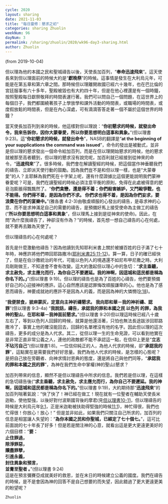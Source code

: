 ```yaml
---
cycle: 2020
layout: sharing
date: 2021-11-03
title: "每日靈修：懇求之初"
categories: sharing Zhuolin
weekNum: 96
dayNum: 3
permalink: /sharing/zhuolin/2020/wk96-day3-sharing.html
author: Zhuolin
---
```

(from 2019-10-04)

但以理為他的本國之民和聖城禱告以後，天使長加百列，“**奉命迅速飛來**”。這天使長來到但以理面前的時候大約是“**獻晚祭**”的時候。這事情是發生在大利烏元年，可能是在第五章和第六章之間。那時候但以理離開故國已經六十幾年，也在巴比倫的宮廷服事有六十多年，聖殿被毀也有大約四十年，但是在他心裡還是有一個時鐘，按照聖殿每日獻祭敬拜的時間表運行著。我們可以問自己一個問題，在這世界上的每個日子，我們都圍繞著孩子上學放學和課外活動的時間表，或職場的時間表，或度假放鬆的時間表，但是在內心深處，可有滴滴答答走著一個不屬於這個世界的時鐘？    

當天使長加百列到來的時候，他這樣對但以理說：“**你初懇求的時候，就發出命令，我來告訴你，因你大蒙眷愛，所以你要思想明白這事和異象。**”(但以理書 9:23)。這“**你初懇求的時候，就發出命令**”，NASB的翻譯是“**at the beginning of your supplications the command was issued**”，命令的發出是被動式，並非是但以理的懇求發出一個命令給加百列，而是在但以理開始懇求的時候，他的懇求就被那至高者聽到，但以理的懇求沒有說完呢，加百利就已經接到從神來的命令，“**迅速飛來**”了。很多時候，我們會在解讀聖經的時候，把這個當作神垂聽我們的禱告、立即派天使行動的鼓勵。因為我們豈不是和但以理一樣，也是“大蒙眷愛”的人？主耶穌為我們死在十字架上呢，還有什麼證據比這個更能說明我們蒙神眷愛呢？可是，我們在讀聖經的時候必須注意平衡的原則，免得在此處被得意的肥皂泡膨脹得飄飄然了。“**你們貪戀，還是得不着；你們殺害嫉妒，又鬥毆爭戰，也不能得。你們得不着，是因為你們不求。 你們求也得不着，是因為你們妄求，要浪費在你們的宴樂中。**”(雅各書 4:2-3)由敬虔順服的心發出的禱告，是尋求神的心意、而不是求神滿足自己的需要的禱告，是預備好馬上接受使命為主做工的禱告(“**所以你要思想明白這事和異象**”，但以理馬上接到是從神來的使命)。因此，在問“為什麼我禱告了，神卻沒有作為？”的時候，首先想一想自己禱告的心在何處，就不要再去難為天使了。    

但以理禱告的心在何處呢？    

首先是什麼激動他禱告？因為他讀到先知耶利米書上關於被擄百姓的日子滿了七十年時，神應許將他們帶回耶路撒冷([耶利米書25:11-12](https://www.biblegateway.com/quicksearch/?quicksearch=耶利米書25:11-12&qs_version=CUVMPT))。算一算，日子的確已經快了，但是在伯沙撒統治的年代，可能以色列人的境遇還不如尼布甲尼撒之時。大利烏剛剛做王，不知道會不會有改變。這大約激起但以理心中的急切：“**求主垂聽，求主赦免，求主應允而行，為你自己不要遲延。我的神啊，因這城和這民都是稱為你名下的。」**”(但以理書 9:19)。但以理的禱告也是為了百姓的心禱告，他們要預備好自己的心迎接神的應許。這心自然應該是認罪悔改順服謙卑的心。他也是為了感恩而禱告，神要成就祂的應許不是因為人的義，而是因為神的大憐憫([9:18](https://www.biblegateway.com/quicksearch/?quicksearch=但以理書9:18&qs_version=CUVMPT))。    

“**我便禁食，披麻蒙灰，定意向主神祈禱懇求。 我向耶和華－我的神祈禱、認罪**”(但以理書 9:3-4a) “**我說話，禱告，承認我的罪和本國之民 以色列 的罪，為我神的聖山，在耶和華－我神面前懇求。**”(但以理書 9:20)但以理這時候已經八十歲左右了，等到以色列人回歸的時候，就算是他還活著，只怕也無法長途跋涉回耶路撒冷了，事實上他的確沒能回去，回歸的名單裡沒有他的名字。因此但以理的這次禱告，更多的成分是為人代求。其二，從但以理一生的生命見證，可以看到他實在是非常正直非常公義之人，連他的政敵都不能不承認這一點，在信仰上更是“**立志不玷污自己**”(但以理書1:8)。一位信仰純正的人，為他人代求的時候，卻“**承認我的罪**”，這點實在是需要我們好好思量。我們為他人代求的時候，是怎樣的心態呢？是把自己放在旁觀者、向神求情討恩典的態度，還是將自己與他們同等，“**承認我的罪和本國之民的罪**”，為神在我們生命中掌權(神的聖山)懇求？    

加百列帶來的信息，顯然不是但以理禱告中所求的信息。我們若是但以理，在這樣的急切禱告後(“**求主垂聽，求主赦免，求主應允而行，為你自己不要遲延。我的神啊，因這城和這民都是稱為你名下的。**”但以理書 9:19)，大約期待那“**迅速飛來**”的加百列喘著氣說：“快了快了！神已經在做工！現在就有一位聖者在輔助天使長米迦勒，使他堅強，以後好對付波斯國背後的摩君(見[但以理書10-11](https://www.biblegateway.com/quicksearch/?quicksearch=但以理書10-11&qs_version=CUVMPT)，但以理禱告的時候是大利烏元年[9:1](https://www.biblegateway.com/quicksearch/?quicksearch=但以理書9:1&qs_version=CUVMPT)，正是米迦勒被扶助得堅強的時候[11:1](https://www.biblegateway.com/quicksearch/?quicksearch=但以理書11:1&qs_version=CUVMPT))，神忙得很，我們也忙得很！你放心！放心！” 但是並非如此，如果我們只關注自己所求的，加百列的信息是相當讓人失望的：“**為你本國之民和你聖城，已經定了七十個七。**”，這可比前面說的七十年長了好多！但是若是關注神的心意，就看出這是更大更遠更美好的六個目標：“**要：    
止住罪過，    
除淨罪惡，    
贖盡罪孽，    
引進永義，    
封住異象和預言，    
並膏至聖者 。**”(但以理書 9:24)    
這是在預言彌賽亞成就美好的救恩，並在末日的時候建立公義的國度。我們在禱告的時候，是不是會因為神的回答不是自己想要的而失望，因此錯過了更大更遠更美的盼望呢？    

`Zhuolin`    
